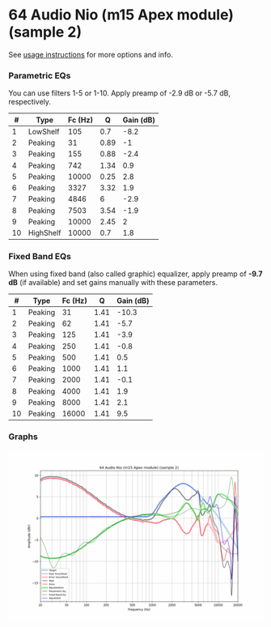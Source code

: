 # 64 Audio Nio (m15 Apex module) (sample 2)
See [usage instructions](https://github.com/jaakkopasanen/AutoEq#usage) for more options and info.

### Parametric EQs
You can use filters 1-5 or 1-10. Apply preamp of -2.9 dB or -5.7 dB, respectively.

|   # | Type      |   Fc (Hz) |    Q |   Gain (dB) |
|-----|-----------|-----------|------|-------------|
|   1 | LowShelf  |       105 | 0.7  |        -8.2 |
|   2 | Peaking   |        31 | 0.89 |        -1   |
|   3 | Peaking   |       155 | 0.88 |        -2.4 |
|   4 | Peaking   |       742 | 1.34 |         0.9 |
|   5 | Peaking   |     10000 | 0.25 |         2.8 |
|   6 | Peaking   |      3327 | 3.32 |         1.9 |
|   7 | Peaking   |      4846 | 6    |        -2.9 |
|   8 | Peaking   |      7503 | 3.54 |        -1.9 |
|   9 | Peaking   |     10000 | 2.45 |         2   |
|  10 | HighShelf |     10000 | 0.7  |         1.8 |

### Fixed Band EQs
When using fixed band (also called graphic) equalizer, apply preamp of **-9.7 dB** (if available) and set gains manually with these parameters.

|   # | Type    |   Fc (Hz) |    Q |   Gain (dB) |
|-----|---------|-----------|------|-------------|
|   1 | Peaking |        31 | 1.41 |       -10.3 |
|   2 | Peaking |        62 | 1.41 |        -5.7 |
|   3 | Peaking |       125 | 1.41 |        -3.9 |
|   4 | Peaking |       250 | 1.41 |        -0.8 |
|   5 | Peaking |       500 | 1.41 |         0.5 |
|   6 | Peaking |      1000 | 1.41 |         1.1 |
|   7 | Peaking |      2000 | 1.41 |        -0.1 |
|   8 | Peaking |      4000 | 1.41 |         1.9 |
|   9 | Peaking |      8000 | 1.41 |         2.1 |
|  10 | Peaking |     16000 | 1.41 |         9.5 |

### Graphs
![](./64%20Audio%20Nio%20(m15%20Apex%20module)%20(sample%202).png)
